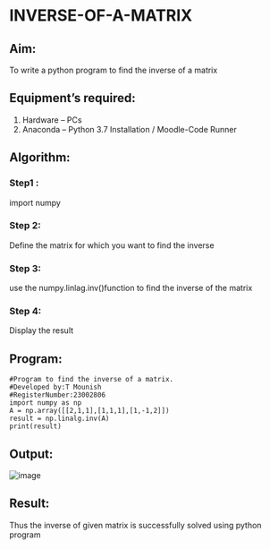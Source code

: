 # INVERSE-OF-A-MATRIX
## Aim:
To write a python program to find the inverse of a matrix
## Equipment’s required:
1. 	Hardware – PCs
2. 	Anaconda – Python 3.7 Installation / Moodle-Code Runner
## Algorithm:
### Step1 : 
import numpy
### Step 2: 
Define the matrix for which you want to find the inverse
### Step 3:
use the numpy.linlag.inv()function to find the inverse of the matrix
### Step 4: 
Display the result
## Program:
```
#Program to find the inverse of a matrix.
#Developed by:T Mounish 
#RegisterNumber:23002806
import numpy as np
A = np.array([[2,1,1],[1,1,1],[1,-1,2]])
result = np.linalg.inv(A)
print(result)
```
## Output:
![image](https://github.com/MounishT/INVERSE-OF-A-MATRIX/assets/138955798/b80949ff-8acd-4a28-b89d-64970f666c71)

## Result:
Thus the inverse of given matrix is successfully solved using python program

